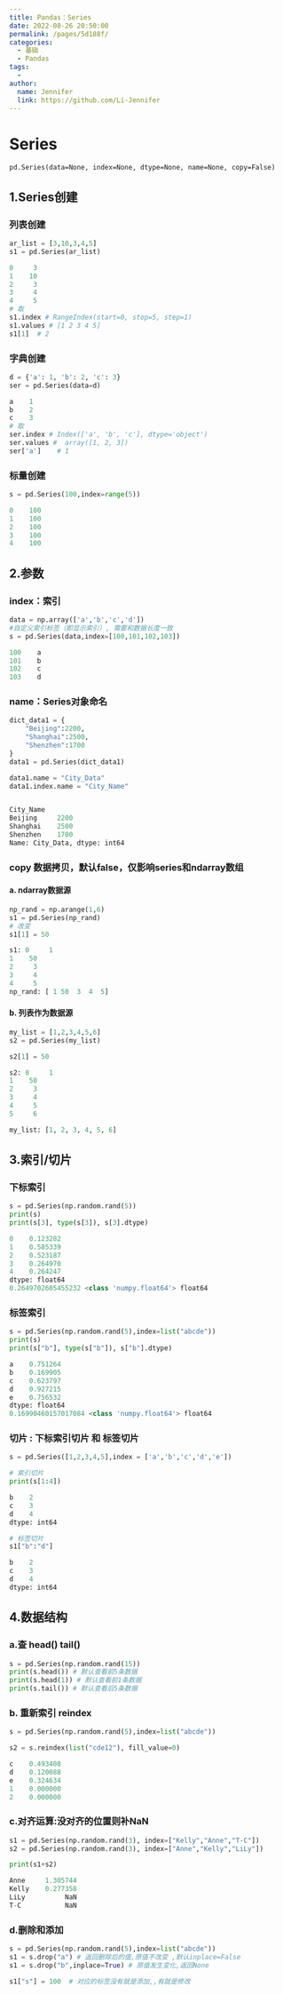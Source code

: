 ```yaml
---
title: Pandas：Series
date: 2022-08-26 20:50:00
permalink: /pages/5d188f/
categories:
  - 基础
  - Pandas
tags:
  - 
author: 
  name: Jennifer
  link: https://github.com/Li-Jennifer
---
```

# Series
`pd.Series(data=None, index=None, dtype=None, name=None, copy=False)`
## 1.Series创建
### 列表创建
```python
ar_list = [3,10,3,4,5]
s1 = pd.Series(ar_list)

0     3
1    10
2     3
3     4
4     5
# 取
s1.index # RangeIndex(start=0, stop=5, step=1)
s1.values # [1 2 3 4 5]
s1[1]  # 2
```
### 字典创建
```python
d = {'a': 1, 'b': 2, 'c': 3}
ser = pd.Series(data=d)

a    1
b    2
c    3
# 取
ser.index # Index(['a', 'b', 'c'], dtype='object')
ser.values #  array([1, 2, 3])
ser['a']    # 1
```
### 标量创建
```python
s = pd.Series(100,index=range(5))

0    100
1    100
2    100
3    100
4    100
```
## 2.参数
### index：索引
```python
data = np.array(['a','b','c','d'])
#自定义索引标签（即显示索引）, 需要和数据长度一致
s = pd.Series(data,index=[100,101,102,103])

100    a
101    b
102    c
103    d
```
### name：Series对象命名
```python
dict_data1 = {
    "Beijing":2200,
    "Shanghai":2500,
    "Shenzhen":1700
}
data1 = pd.Series(dict_data1)

data1.name = "City_Data"
data1.index.name = "City_Name"


City_Name
Beijing     2200
Shanghai    2500
Shenzhen    1700
Name: City_Data, dtype: int64
```
### copy 数据拷贝，默认false，仅影响series和ndarray数组
#### a. ndarray数据源
```python
np_rand = np.arange(1,6)
s1 = pd.Series(np_rand)
# 改变
s1[1] = 50

s1: 0     1
1    50
2     3
3     4
4     5
np_rand: [ 1 50  3  4  5]
```
#### b. 列表作为数据源
```python
my_list = [1,2,3,4,5,6]
s2 = pd.Series(my_list)

s2[1] = 50

s2: 0     1
1    50
2     3
3     4
4     5
5     6

my_list: [1, 2, 3, 4, 5, 6]
```
## 3.索引/切片
### 下标索引 
```python
s = pd.Series(np.random.rand(5))
print(s)
print(s[3], type(s[3]), s[3].dtype)

0    0.123282
1    0.585339
2    0.523187
3    0.264970
4    0.264247
dtype: float64
0.2649702605455232 <class 'numpy.float64'> float64
```
### 标签索引
```python
s = pd.Series(np.random.rand(5),index=list("abcde"))
print(s)
print(s["b"], type(s["b"]), s["b"].dtype)

a    0.751264
b    0.169905
c    0.623797
d    0.927215
e    0.756532
dtype: float64
0.16990460157017084 <class 'numpy.float64'> float64
```
### 切片 : 下标索引切片 和 标签切片
```python
s = pd.Series([1,2,3,4,5],index = ['a','b','c','d','e'])

# 索引切片
print(s[1:4])

b    2
c    3
d    4
dtype: int64

# 标签切片
s1["b":"d"]

b    2
c    3
d    4
dtype: int64
```
## 4.数据结构
### a.查 head() tail()
```python
s = pd.Series(np.random.rand(15))
print(s.head()) # 默认查看前5条数据
print(s.head(1)) # 默认查看前1条数据
print(s.tail()) # 默认查看后5条数据
```
### b. 重新索引 reindex
```python
s = pd.Series(np.random.rand(5),index=list("abcde"))

s2 = s.reindex(list("cde12"), fill_value=0)

c    0.493408
d    0.120088
e    0.324634
1    0.000000
2    0.000000
```
### c.对齐运算:没对齐的位置则补NaN
```python
s1 = pd.Series(np.random.rand(3), index=["Kelly","Anne","T-C"])
s2 = pd.Series(np.random.rand(3), index=["Anne","Kelly","LiLy"])

print(s1+s2)

Anne     1.305744
Kelly    0.277358
LiLy          NaN
T-C           NaN
```
### d.删除和添加
```python
s = pd.Series(np.random.rand(5),index=list("abcde"))
s1 = s.drop("a") # 返回删除后的值,原值不改变 ,默认inplace=False
s1 = s.drop("b",inplace=True) # 原值发生变化,返回None

s1["s"] = 100  # 对应的标签没有就是添加,,有就是修改

```